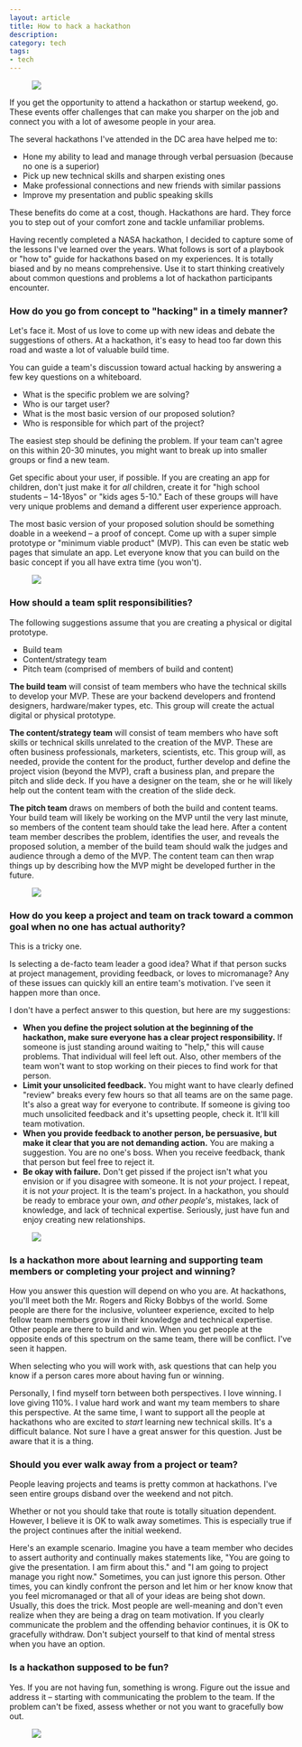 ```yaml
---
layout: article
title: How to hack a hackathon
description:
category: tech
tags: 
- tech
---
```


<figure>
	<img src="{{ site.url }}/media/img/tech-design/2016-04-28-hackathon/astro_ladder.jpg">
</figure>

<p>If you get the opportunity to attend a hackathon or startup weekend, go. These events offer challenges that can make you sharper on the job and connect you with a lot of awesome people in your area.</p>

<p>The several hackathons I've attended in the DC area have helped me to:</p>

<ul>
	<li>Hone my ability to lead and manage through verbal persuasion (because no one is a superior)</li>
	<li>Pick up new technical skills and sharpen existing ones</li>
	<li>Make professional connections and new friends with similar passions</li>
	<li>Improve my presentation and public speaking skills</li>
</ul>

<p>These benefits do come at a cost, though. Hackathons are hard. They force you to step out of your comfort zone and tackle unfamiliar problems.</p>

<p>Having recently completed a NASA hackathon, I decided to capture some of the lessons I've learned over the years. What follows is sort of a playbook or "how to" guide for hackathons based on my experiences. It is totally biased and by no means comprehensive. Use it to start thinking creatively about common questions and problems a lot of hackathon participants encounter.</p>

<h3>How do you go from concept to "hacking" in a timely manner?</h3>
<p>Let's face it. Most of us love to come up with new ideas and debate the suggestions of others. At a hackathon, it's easy to head too far down this road and waste a lot of valuable build time.</p>

<p>You can guide a team's discussion toward actual hacking by answering a few key questions on a whiteboard.</p>

<ul>
	<li>What is the specific problem we are solving?</li>
	<li>Who is our target user?</li>
	<li>What is the most basic version of our proposed solution?</li>
	<li>Who is responsible for which part of the project?</li>
</ul>

<p>The easiest step should be defining the problem. If your team can't agree on this within 20-30 minutes, you might want to break up into smaller groups or find a new team.</p>

<p>Get specific about your user, if possible. If you are creating an app for children, don't just make it for <em>all</em> children, create it for "high school students – 14-18yos" or "kids ages 5-10." Each of these groups will have very unique problems and demand a different user experience approach.</p>

<p>The most basic version of your proposed solution should be something doable in a weekend – a proof of concept. Come up with a super simple prototype or "minimum viable product" (MVP). This can even be static web pages that simulate an app. Let everyone know that you can build on the basic concept if you all have extra time (you won't).</p>

<figure>
	<img src="{{ site.url }}/media/img/tech-design/2016-04-28-hackathon/divedroid_2.jpg">
</figure>

<h3>How should a team split responsibilities?</h3>

<p>The following suggestions assume that you are creating a physical or digital prototype.</p>

<ul>
	<li>Build team</li>
	<li>Content/strategy team</li>
	<li>Pitch team (comprised of members of build and content)</li>
</ul>

<p><strong>The build team</strong> will consist of team members who have the technical skills to develop your MVP. These are your backend developers and frontend designers, hardware/maker types, etc. This group will create the actual digital or physical prototype.</p> 

<p><strong>The content/strategy team</strong> will consist of team members who have soft skills or technical skills unrelated to the creation of the MVP. These are often business professionals, marketers, scientists, etc. This group will, as needed, provide the content for the product, further develop and define the project vision (beyond the MVP), craft a business plan, and prepare the pitch and slide deck. If you have a designer on the team, she or he will likely help out the content team with the creation of the slide deck.</p>

<p><strong>The pitch team</strong> draws on members of both the build and content teams. Your build team will likely be working on the MVP until the very last minute, so members of the content team should take the lead here. After a content team member describes the problem, identifies the user, and reveals the proposed solution, a member of the build team should walk the judges and audience through a demo of the MVP. The content team can then wrap things up by describing how the MVP might be developed further in the future.</p>

<figure>
	<img src="{{ site.url }}/media/img/tech-design/2016-04-28-hackathon/team.jpg">
</figure>

<h3>How do you keep a project and team on track toward a common goal when no one has actual authority?</h3>

<p>This is a tricky one.</p>

<p>Is selecting a de-facto team leader a good idea? What if that person sucks at project management, providing feedback, or loves to micromanage? Any of these issues can quickly kill an entire team's motivation. I've seen it happen more than once.</p>

<p>I don't have a perfect answer to this question, but here are my suggestions:</p>

<ul>
	<li><strong>When you define the project solution at the beginning of the hackathon, make sure everyone has a clear project responsibility.</strong> If someone is just standing around waiting to "help," this will cause problems. That individual will feel left out. Also, other members of the team won't want to stop working on their pieces to find work for that person.</li>
	<li><strong>Limit your unsolicited feedback.</strong> You might want to have clearly defined "review" breaks every few hours so that all teams are on the same page. It's also a great way for everyone to contribute. If someone is giving too much unsolicited feedback and it's upsetting people, check it. It'll kill team motivation.</li>
	<li><strong>When you provide feedback to another person, be persuasive, but make it clear that you are not demanding action.</strong> You are making a suggestion. You are no one's boss. When you receive feedback, thank that person but feel free to reject it.</li>
	<li><strong>Be okay with failure.</strong> Don't get pissed if the project isn't what you envision or if you disagree with someone. It is not <em>your</em> project. I repeat, it is not <em>your</em> project. It is the team's project. In a hackathon, you should be ready to embrace your own, <em>and other people's</em>, mistakes, lack of knowledge, and lack of technical expertise. Seriously, just have fun and enjoy creating new relationships.</li>
</ul>

<figure>
	<img src="{{ site.url }}/media/img/tech-design/2016-04-28-hackathon/divedroid_1.jpg">
</figure>

<h3>Is a hackathon more about learning and supporting team members or completing your project and winning?</h3>
<p>How you answer this question will depend on who you are. At hackathons, you'll meet both the Mr. Rogers and Ricky Bobbys of the world. Some people are there for the inclusive, volunteer experience, excited to help fellow team members grow in their knowledge and technical expertise. Other people are there to build and win. When you get people at the opposite ends of this spectrum on the same team, there will be conflict. I've seen it happen.</p>

<p>When selecting who you will work with, ask questions that can help you know if a person cares more about having fun or winning.</p> 

<p>Personally, I find myself torn between both perspectives. I love winning. I love giving 110%. I value hard work and want my team members to share this perspective. At the same time, I want to support all the people at hackathons who are excited to <em>start</em> learning new technical skills. It's a difficult balance. Not sure I have a great answer for this question. Just be aware that it is a thing.</p>

<h3>Should you ever walk away from a project or team?</h3>

<p>People leaving projects and teams is pretty common at hackathons. I've seen entire groups disband over the weekend and not pitch.</p>

<p>Whether or not you should take that route is totally situation dependent. However, I believe it is OK to walk away sometimes. This is especially true if the project continues after the initial weekend.</p>

<p>Here's an example scenario. Imagine you have a team member who decides to assert authority and continually makes statements like, "You are going to give the presentation. I am firm about this." and "I am going to project manage you right now." Sometimes, you can just ignore this person. Other times, you can kindly confront the person and let him or her know know that you feel micromanaged or that all of your ideas are being shot down. Usually, this does the trick. Most people are well-meaning and don't even realize when they are being a drag on team motivation. If you clearly communicate the problem and the offending behavior continues, it is OK to gracefully withdraw. Don't subject yourself to that kind of mental stress when you have an option.</p>

<h3>Is a hackathon supposed to be fun?</h3>

<p>Yes. If you are not having fun, something is wrong. Figure out the issue and address it – starting with communicating the problem to the team. If the problem can't be fixed, assess whether or not you want to gracefully bow out.</p>

<figure>
	<img src="{{ site.url }}/media/img/tech-design/2016-04-28-hackathon/divedroid_3.jpg">
</figure>

